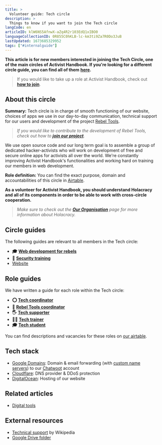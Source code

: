 ```yaml
---
title: >
  Volunteer guide: Tech circle
description: >
  Things to know if you want to join the Tech circle
langCode: en
articleID: klW6NS5AfnwX-aZq4R2r103EdQ1xIBO0
languageCollectionID: 0R855C0hKLB-lc-km3ti9Za7R0Do3JuB
lastUpdated: 1673685329952
tags: ["#internalguide"]
---
```


**This article is for new members interested in joining the Tech Circle, one of the main circles of Activist Handbook. If you're looking for a different circle guide, you can find all of them** [**here**](/support)**.**

> If you would like to take up a role at Activist Handbook, check out [**how to join**](/join).

## **About this circle**

**Summary:** Tech circle is in charge of smooth functioning of our website, choices of apps we use in our day-to-day communication, technical support for our users and development of the project [Rebel Tools](https://rebel.tools/).

> _If you would like to contribute to the development of Rebel Tools, check out how to_ [_**join our project**_](https://mailchi.mp/activisthandbook/rebeltools)_._

We use open source code and our long term goal is to assemble a group of dedicated hacker-activists who will work on development of free and secure online apps for activists all over the world. We're constantly improving Activist Handbook's functionalities and working hard on training our members in web development.

**Role definition:** You can find the exact purpose, domain and accountabilities of this circle in [Airtable](https://airtable.com/shrnow8KNDUtO4oGq/tblTRJuhY3VDCNwJr/viwQ80eK0aE226gpv/recNWizDaomz4vuHn).

**As a volunteer for Activist Handbook, you should understand Holacracy and all of its components in order to be able to work with cross-circle cooperation.**

> _Make sure to check out the_ [_**Our Organisation**_](/support/organisation) _page for more information about Holacracy._

## Circle guides

The following guides are relevant to all members in the Tech circle:

-   **🎓** [**Web development for rebels**](/academy/web-dev)
-   **🔐** [**Security training**](/support/tech/security-training)
-   [Website](/support/tech/website)

## Role guides

We have written a guide for each role within the Tech circle:

-   **⭕️** [**Tech coordinator**](/support/tech/coordinator)
-   **🦋** [**Rebel Tools coordinator**](/support/tech/rebel-tools-coordinator)
-   **🖐** [**Tech supporter**](/support/tech/supporter)
-   **👩‍💻** [**Tech trainer**](/support/tech/trainer)
-   **🎓** [**Tech student**](/support/tech/student)

You can find descriptions and vacancies for these roles on [our airtable](https://airtable.com/shr6GqOJ7587fNbEn/tbloV4g8loVisebVz?filter_Circles=Tech%20circle).

## Tech stack

-   [Google Domains](http://domains.google.com): Domain & email forwarding (with [custom name servers](https://support.google.com/domains/answer/9428703?hl=en)) to our [Chatwoot](https://www.chatwoot.com) account
-   [Cloudflare](https://www.cloudflare.com): DNS provider & DDoS protection
-   [DigitalOcean](https://www.digitalocean.com): Hosting of our website

## Related articles

-   [Digital tools](/tools)

## External resources

-   [Technical support](https://en.wikipedia.org/wiki/Technical_support) by Wikipedia
-   [Google Drive folder](https://drive.google.com/drive/u/0/folders/1TicTaeF_0VOxiAYWqPqNi7-OYsRmMGti)